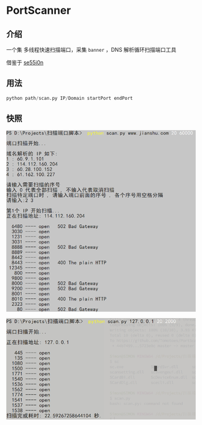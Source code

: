 # PortScanner

## 介绍

一个集 多线程快速扫描端口，采集 `banner` ，DNS 解析循环扫描端口工具

借鉴于 [se55i0n](https://github.com/se55i0n/PortScanner)



## 用法

```python
python path/scan.py IP/Domain startPort endPort
```



## 快照



![1547715928031](assets/README/1547715928031.png)



![1547716236009](assets/README/1547716236009.png)
